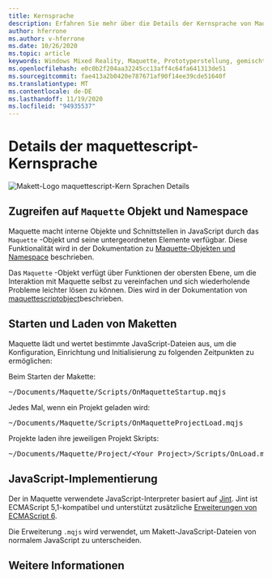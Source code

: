 ```yaml
---
title: Kernsprache
description: Erfahren Sie mehr über die Details der Kernsprache von Maquette.
author: hferrone
ms.author: v-hferrone
ms.date: 10/26/2020
ms.topic: article
keywords: Windows Mixed Reality, Maquette, Prototyperstellung, gemischte Realität, Virtual Reality, VR, Mr, Feedback, Feedback-Hub, Fehler
ms.openlocfilehash: e0c0b2f204aa32245cc13aff4c64fa641313de51
ms.sourcegitcommit: fae413a2b0420e787671af90f14ee39cde51640f
ms.translationtype: MT
ms.contentlocale: de-DE
ms.lasthandoff: 11/19/2020
ms.locfileid: "94935537"
---
```

# <a name="maquettescript-core-language-details"></a>Details der maquettescript-Kernsprache

<!-- TODO(Harrison): Need consolidated logo with text -->
![Makett-Logo ](../images/MaquetteIcon.png) maquettescript-Kern Sprachen Details

## <a name="accessing-maquette-object-and-namespace"></a>Zugreifen auf `Maquette` Objekt und Namespace

<!-- TODO(Stefan): Need high-level summary of this functionality before we send people to an outside docs link. -->
Maquette macht interne Objekte und Schnittstellen in JavaScript durch das `Maquette` -Objekt und seine untergeordneten Elemente verfügbar. Diese Funktionalität wird in der Dokumentation zu [Maquette-Objekten und Namespace](https://www.maquette.ms/doc_staging/objects/Maquette.html) beschrieben. 

<!-- TODO(Stefan): Need high-level summary of this functionality before we send people to an outside docs link. -->
Das `Maquette` -Objekt verfügt über Funktionen der obersten Ebene, um die Interaktion mit Maquette selbst zu vereinfachen und sich wiederholende Probleme leichter lösen zu können. Dies wird in der Dokumentation von [maquettescriptobject](https://www.maquette.ms/doc_staging/objects/Maquette.MaquetteScriptObject.html)beschrieben.

## <a name="maquette-startup-and-loading"></a>Starten und Laden von Maketten

<!-- TODO(Stefan): Need context on why this is important for users and how they will take advantage of this in production? -->
Maquette lädt und wertet bestimmte JavaScript-Dateien aus, um die Konfiguration, Einrichtung und Initialisierung zu folgenden Zeitpunkten zu ermöglichen:

Beim Starten der Makette:
<pre>
~/Documents/Maquette/Scripts/OnMaquetteStartup.mqjs
</pre>

Jedes Mal, wenn ein Projekt geladen wird:
<pre>
~/Documents/Maquette/Scripts/OnMaquetteProjectLoad.mqjs
</pre>

Projekte laden ihre jeweiligen Projekt Skripts:
<pre>
~/Documents/Maquette/Project/&lt;Your Project&gt;/Scripts/OnLoad.mqjs
</pre>

## <a name="javascript-implementation"></a>JavaScript-Implementierung

<!-- TODO(Stefan): Is there anything else we can tell users about the JS interpreter as applied to Maquette? -->
Der in Maquette verwendete JavaScript-Interpreter basiert auf [Jint](https://github.com/sebastienros/jint). Jint ist ECMAScript 5,1-kompatibel und unterstützt zusätzliche [Erweiterungen von ECMAScript 6](https://github.com/sebastienros/jint/issues/343). 

Die Erweiterung `.mqjs` wird verwendet, um Makett-JavaScript-Dateien von normalem JavaScript zu unterscheiden.

## <a name="see-also"></a>Weitere Informationen 
<!-- TODO(Stefan): Add any additional JS related links that may help with troubleshooting or issues? -->
